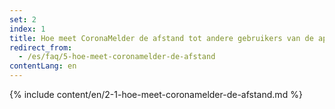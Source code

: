 ```yaml
---
set: 2
index: 1
title: Hoe meet CoronaMelder de afstand tot andere gebruikers van de app?
redirect_from: 
  - /es/faq/5-hoe-meet-coronamelder-de-afstand
contentLang: en
---
```

{% include content/en/2-1-hoe-meet-coronamelder-de-afstand.md %}
